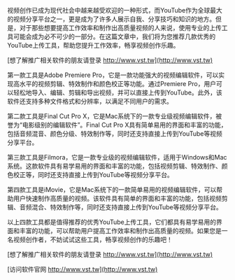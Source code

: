视频创作已成为现代社会中越来越受欢迎的一种形式，而YouTube作为全球最大的视频分享平台之一，更是成为了许多人展示自我、分享技巧和知识的地方。但是，对于那些想要提高工作效率和制作出高质量视频的人来说，使用专业的上传工具可能会成为必不可少的一部分。在这篇文章中，我们将为您推荐几款优秀的YouTube上传工具，帮助您提升工作效率，畅享视频创作乐趣。

[想了解推广相关软件的朋友请登录 http://www.vst.tw](http://www.vst.tw)

第一款工具是Adobe Premiere Pro，它是一款功能强大的视频编辑软件，可以实现高水平的视频剪辑、特效制作和颜色校正等功能。通过Premiere Pro，用户可以轻松地导入、编辑、剪辑和导出视频，并可以直接上传到YouTube。此外，该软件还支持多种文件格式和分辨率，以满足不同用户的需求。

第二款工具是Final Cut Pro X，它是Mac系统下的一款专业级视频编辑软件，被誉为“电影级别的编辑软件”。Final Cut Pro X具有简单易用的界面和丰富的功能，包括音频混音、颜色分级、特效制作等，同时还支持直接上传到YouTube等视频分享平台。

第三款工具是Filmora，它是一款专业级的视频编辑软件，适用于Windows和Mac系统。这款软件具有易学易用的界面和丰富的功能，包括视频剪辑、特效制作、颜色校正等，同时还支持直接上传到YouTube等视频分享平台。

第四款工具是iMovie，它是Mac系统下的一款简单易用的视频编辑软件，可以帮助用户快速制作高质量的视频。该软件具有简单的界面和丰富的功能，包括视频剪辑、音频混合、特效制作等，同时还支持直接上传到YouTube等视频分享平台。

以上四款工具都是值得推荐的优秀YouTube上传工具，它们都具有易学易用的界面和丰富的功能，可以帮助用户提高工作效率和制作出高质量的视频。如果您是一名视频创作者，不妨试试这些工具，畅享视频创作的乐趣吧！

[想了解推广相关软件的朋友请登录 http://www.vst.tw](http://www.vst.tw)


[访问软件官网 http://www.vst.tw](http://www.vst.tw)
